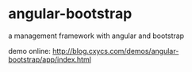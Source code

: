 # angular-bootstrap
a management framework with angular and bootstrap

demo online: <a href="http://blog.cxycs.com/demos/angular-bootstrap/app/index.html" target="_blank">http://blog.cxycs.com/demos/angular-bootstrap/app/index.html</a> 
